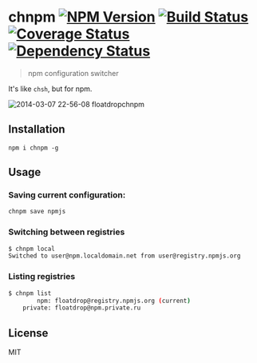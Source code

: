 # chnpm [![NPM Version](https://badge.fury.io/js/chnpm.png)](https://npmjs.org/package/chnpm) [![Build Status](https://travis-ci.org/floatdrop/chnpm.png?branch=master)](https://travis-ci.org/floatdrop/chnpm) [![Coverage Status](https://coveralls.io/repos/floatdrop/chnpm/badge.png?branch=master)](https://coveralls.io/r/floatdrop/chnpm) [![Dependency Status](https://gemnasium.com/floatdrop/chnpm.png)](https://gemnasium.com/floatdrop/chnpm)
> npm configuration switcher

It's like `chsh`, but for npm.

![2014-03-07 22-56-08 floatdropchnpm](https://f.cloud.github.com/assets/365089/2359681/b574c79a-a61a-11e3-973c-18ed220fb466.png)


## Installation

`npm i chnpm -g`

## Usage

### Saving current configuration:

```bash
chnpm save npmjs
```

### Switching between registries

```bash
$ chnpm local
Switched to user@npm.localdomain.net from user@registry.npmjs.org
```

### Listing registries

```bash
$ chnpm list
        npm: floatdrop@registry.npmjs.org (current)
    private: floatdrop@npm.private.ru
```

## License

MIT
